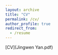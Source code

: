 ```yaml
---
layout: archive
title: "CV"
permalink: /cv/
author_profile: true
redirect_from:
  - /resume
---
```


[CV](Jingwen Yan.pdf)